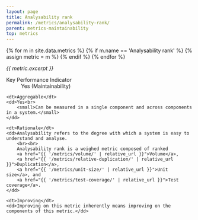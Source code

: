 ```yaml
---
layout: page
title: Analysability rank
permalink: /metrics/analysability-rank/
parent: metrics-maintainability
top: metrics
---
```


{% for m in site.data.metrics %}
    {% if m.name == 'Analysability rank' %}
        {% assign metric = m %}
    {% endif %}
{% endfor %}

_{{ metric.excerpt }}_

<dl>
    <dt>Key Performance Indicator</dt>
    <dd>Yes (Maintainability)</dd>
    
    <dt>Aggregable</dt>
    <dd>Yes<br>
        <small>Can be measured in a single component and across components in a system.</small>
    </dd>
    
    <dt>Rationale</dt>
    <dd>Analysability refers to the degree with which a system is easy to understand and analyse.
        <br><br>
        Analysability rank is a weighed metric composed of ranked
        <a href="{{ '/metrics/volume/' | relative_url }}">Volume</a>,
        <a href="{{ '/metrics/relative-duplication/' | relative_url }}">Duplication</a>,
        <a href="{{ '/metrics/unit-size/' | relative_url }}">Unit size</a>, and
        <a href="{{ '/metrics/test-coverage/' | relative_url }}">Test coverage</a>.
    </dd>
    
    <dt>Improving</dt>
    <dd>Improving on this metric inherently means improving on the components of this metric.</dd>
</dl>
